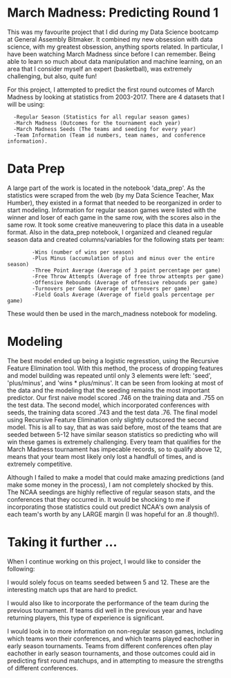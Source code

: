 # March Madness: Predicting Round 1

This was my favourite project that I did during my Data Science bootcamp at General Assembly Bitmaker. It combined my new obsession with data science, with my greatest obsession, anything sports related. In particular, I have been watching March Madness since before I can remember. Being able to learn so much about data manipulation and machine learning, on an area that I consider myself an expert (basketball), was extremely challenging, but also, quite fun! 

For this project, I attempted to predict the first round outcomes of March Madness by looking at statistics from 2003-2017. There are 4 datasets that I will be using:

      -Regular Season (Statistics for all regular season games)
      -March Madness (Outcomes for the tournament each year)
      -March Madness Seeds (The teams and seeding for every year)
      -Team Information (Team id numbers, team names, and conference information).

# Data Prep

A large part of the work is located in the notebook 'data_prep'. As the statistics were scraped from the web (by my Data Science Teacher, Max Humber), they existed in a format that needed to be reorganized in order to start modeling. Information for regular season games were listed with the winner and loser of each game in the same row, with the scores also in the same row. It took some creative maneuvering to place this data in a useable format. Also in the data_prep notebook, I organized and cleaned regular season data and created columns/variables for the following stats per team: 

            -Wins (number of wins per season)
            -Plus Minus (accumulation of plus and minus over the entire season)
            -Three Point Average (Average of 3 point percentage per game)
            -Free Throw Attempts (Average of free throw attempts per game)
            -Offensive Rebounds (Average of offensive rebounds per game)
            -Turnovers per Game (Average of turnovers per game)
            -Field Goals Average (Average of field goals percentage per game)

These would then be used in the march_madness notebook for modeling.

# Modeling

The best model ended up being a logistic regresstion, using the Recursive Feature Elimination tool. With this method, the process of dropping features and model building was repeated until only 3 elements were left: 'seed', 'plus/minus', and 'wins * plus/minus'. It can be seen from looking at most of the data and the modeling that the seeding remains the most important predictor. Our first naive model scored .746 on the training data and .755 on the test data. The second model, which incorporated conferences with seeds, the training data scored .743 and the test data .76. The final model using Recursive Feature Elimination only slightly outscored the second model. This is all to say, that as was said before, most of the teams that are seeded between 5-12 have similar season statistics so predicting who will win these games is extremely challenging. Every team that qualifies for the March Madness tournament has impecable records, so to qualify above 12, means that your team most likely only lost a handfull of times, and is extremely competitive.

Although I failed to make a model that could make amazing predictions (and make some money in the process), I am not completely shocked by this. The NCAA seedings are highly reflective of regular season stats, and the conferences that they occurred in. It would be shocking to me if incorporating those statistics could out predict NCAA's own analysis of each team's worth by any LARGE margin (I was hopeful for an .8 though!).

# Taking it further  ...

When I continue working on this project, I would like to consider the following:
        
I would solely focus on teams seeded between 5 and 12. These are the interesting match ups that are hard to predict.
        
I would also like to incorporate the performance of the team during the previous tournament. If teams did well in the previous year and have returning players, this type of experience is significant.
        
I would look in to more information on non-regular season games, including which teams won their conferences, and which teams played eachother in early season tournaments. Teams from different conferences often play eachother in early season tournaments, and those outcomes could aid in predicting first round matchups, and in attempting to measure the strengths of different conferences.
